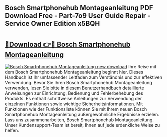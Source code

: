 ## Bosch Smartphonehub Montageanleitung PDF Download Free - Part-7o9 User Guide Repair - Service Owner Edition x5BQH

# <h2><a href="http://df6pc9.blite.top/?on=Bosch+Smartphonehub+Montageanleitung">🔗Download 👉🔴 Bosch Smartphonehub Montageanleitung</a></h2>

[![Bosch Smartphonehub Montageanleitung new download](https://i.imgur.com/lujVjoI.png)](http://df6pc9.blite.top/?on=Bosch+Smartphonehub+Montageanleitung)
Ihre Reise mit dem Bosch Smartphonehub Montageanleitung beginnt hier. Dieses Handbuch ist Ihr umfassender Leitfaden zum Verständnis und zur effektiven Verwendung. Bevor Sie Ihren Bosch Smartphonehub Montageanleitung verwenden, lesen Sie bitte in diesem Benutzerhandbuch detaillierte Anweisungen zur Einrichtung, Bedienung und Fehlerbehebung des Produkts. Es enthält schrittweise Anleitungen zur Verwendung der einzelnen Funktionen sowie wichtige Sicherheitsinformationen. Mit Funktionen wie der Funktionsliste können Sie mit Ihrem neuen Bosch Smartphonehub Montageanleitung außergewöhnliche Ergebnisse erzielen. Lass uns zusammenarbeiten, Bosch Smartphonehub Montageanleitung. Unser Kundensupport-Team ist bereit, Ihnen auf jede erdenkliche Weise zu helfen.

